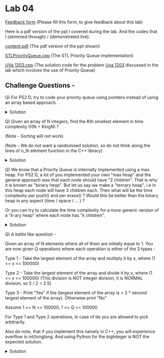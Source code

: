 # Lab 04

  [Feedback form](https://docs.google.com/forms/d/e/1FAIpQLScLeIezAu3Bueokx98FzaNraoK_90lxMd6trBRnnNLXKQjojg/viewform?usp=sf_link) (Please fill this form, to give feedback about this lab)

Here is a pdf version of the ppt I covered during the lab. And the codes that I (skimmed through) / (demonstrated live).

  [content.pdf](https://sidhant007.github.io/CS2040C/lab04/content.pdf) (The pdf version of the ppt shown) 


  [STLPriorityQueue.cpp](https://sidhant007.github.io/CS2040C/lab04/STLPriorityQueue.cpp) (The STL Priority Queue implementation)

  [UVa 1203.cpp](https://sidhant007.github.io/CS2040C/lab04/UVa1203.cpp) (The solution code for the problem <a href = "https://uva.onlinejudge.org/external/12/1203.pdf">Uva 1203</a> discussed in the lab which involves the use of Priority Queue)

## Challenge Questions - 

Q) For PS2 D, try to code your priority queue using pointers instead of using an array based approach.

<details>
  <summary>Solution</summary>
  TBA
</details>

Q) Given an array of N integers, find the Kth smallest element in time complexity O(N + KlogN) ?

(Note - Sorting will not work) 

(Note - We do not want a randomised solution, so do not think along the lines of n_th element function in the C++ library)

<details>
  <summary>Solution</summary>
  <br>
  Make your own min binary heap / priority queue using the demo code shown in Lab05. <br><br>
  You would need to build the heap in O(N), which is done by inserting the elements in a weird fashion.
  <br><br>
  Step 1 - Take the unsorted array and put them into the binary heap in any arbitrary order.
  <br><br>
  Step 2 - Do for(i = heapSize; i >= 1; i--) shiftDown(i);
  <br>
  i.e Basically do shiftDown for the deepest node, then 2nd deepst and so on, untill you hit the root. 
  <br><br> 
  Step 3 - The heap is now a valid heap you are done.
  <br><br>
  Explanation - 
  <br>
  The step 2 is the essence of the build. First let us make this claim - 
  <br>
  <h5>Claim 1 - </h5>
  Given a subtree of heap with the root of the subtree as node "a" and it has two children, left child named as "b", right child named as "c". Let val[a], val[b], val[c] denote the values at the indices a, b and c respectively.
  <br>
  Then if b and c are valid subtree heaps, i.e within the subtrees of "b" and "c" the properties of heap are satified. Then this subtree of "a" will also be a valid heap, given we do a single shiftDown(a) operation. 
  <br><br>
  Proof - 
  <br>
  Case 1 - When val[a] &le; min(val[b], val[c]) (Note we are making a min Heap)
  <br>
  The subtree heap of "a" is already valid, so shiftDown(a) does nothing.
  <br><br>
  Case 2 - When val[a] &gt; min(val[b], val[c])
  <br>
  Arbitrarily assume, that val[b] &le; val[c]
  <br><br> 
  Then "a" will be swapped with "b" during the shiftDown(a) operation. And the shiftDown(a) operation will recursively call the same operation for shiftDown(b), but now do notice that after the swap, value[b] = value[a].
  <br>
  So in this scenario we are ensured that the "a" would become a valid subtree heap provided "b" becomes a valid subtree heap. This is basically solving the same problem again, but for a smaller subtree. This will true, using PMI(Principal of Mathematical Induction) on this claim. 
  <br><br>
  So now, we have proven Claim 1 and understand why the heap will result to be sorted after Step 2. But what about the time complexity. 
  <br><br>
  Well carefully observe, let the depth of the tree be called as "h" = log<sub>2</sub>(N), then - 
  <br>
  The number of nodes at height h are N/2.
  <br>
  The number of nodes at heigh h - 1 are N/4
  <br>
  In general the number of nodes at height x are N/2^(h - x + 1)
  <br><br>
  Let n(x) denote the number of nodes at height x.
  <br>
  So we have n(x) = N / 2^(h - x + 1)
  <br>
  Now the sum of time complexity because of the ShiftDown due to all the nodes at height h is = n(h) * 0
  <br>
  We multiply with 0, because they are not moved at all, and they remain at their location when shiftDown is called for them.
  <br>
  Similarly , what is the sum of time complexity for all nodes at height h - 1. It is n(h - 1) * 1.
  <br>
  More generally let S(x) denote the sum of time complexity because of shifting down all the nodes at height x. Then 
  <br>
  S(x) = n(x) * (h - x + 1)
  <br><br>
  So we need to find sum over S(x) from x = 1 to h. 
  <br>
  So the net time complexity = S(1) + S(2) + ... + S(h) 
  <br> 
  = n(1) * h + n(2) * (h - 1) + ... + n(h) * 0
  <br> 
  = 1 * h + 2 * (h - 1) + 4 * (h - 2) + ... + N/2 * 0
  <br>
  = 0 * N/2 + 1 * N/4 + 2 * N/8 + ... + (h - 2) * 4 + (h - 1) * 1 + h * 1 (Reversing the expression)
  <br>
  = (0 * N)/2 + (1 * N)/4 + (2 * N)/8 + ... 
  <br><br>
  This sum is then bounded by O(N) using Taylor series. The notation of math requires is pretty extensive so I will just add this image below. You can also read this build O(N) function <a href = "https://stackoverflow.com/questions/9755721/how-can-building-a-heap-be-on-time-complexity">here at stack overflow</a>

  <img src = "buildheap_math.png">
</details>

Q) We know that a Priority Queue is internally implemented using a max heap. For PS2 D, a lot of you implemented your own "max heap" and the general approach was that each node should have "2 children". That is why it is known as "binary heap". But let us say we make a "ternary heap", i.e in this heap each node will have 3 children each. Then what will be the time complexity per push() and per erase() ? Would this be better than the binary heap in any aspect (time / space / ... ) ?

Or you can try to calculate the time complexity for a  more generic version of a "k-ary heap" where each node has "k children".

<details>
  <summary>Solution</summary>
  So the shiftDown in a ternary heap is O(2 * log<sub>3</sub>N) and shiftUp is O(log<sub>3</sub>N)
  <br><br>
  For a more generic "k-ary heap" shiftDown is O((k - 1) * log<sub>k</sub>N) and shift up is O(log<sub>k</sub>N).
  <br><br>
  We can observe that shiftUp is cheaper in a k-ary heap, where k >= 2, than a binary heap, but shiftDown is more expensive.
  <br><br>
  So it would be better in scenarios where you do a lot of shiftUp and very few shiftDown. Example - There are a lot of insert operations (requiring shiftUp) and very few pop operations (requiring shiftDown).
</details>

Q) A kattis like question - 

Given an array of N elements where all of them are initially equal to 1. You are now given Q operations where each operation is either of the 3 types - 

Type 1 - Take the largest element of the array and multiply it by x, where (1 <= x <= 100000)

Type 2 - Take the largest element of the array and divide it by x, where (1 <= x <= 100000) (This division is NOT integer division, it is NORMAL division, so 5 / 2 = 2.5)

Type 3 - Print "Yes" if the (largest element of the array is > 2 * second largest element of the array). Otherwise print "No"

Assume 1 <= N <= 100000, 1 <= Q <= 100000

For Type 1 and Type 2 operations, in case of tie you are allowed to pick arbitrarily.

Also do note, that if you implement this naively in C++, you will experience overflow in int/longlong. And using Python for the bigInteger is NOT the expected solution.

<details>
  <summary>Solution</summary>
  TBA
</details>

